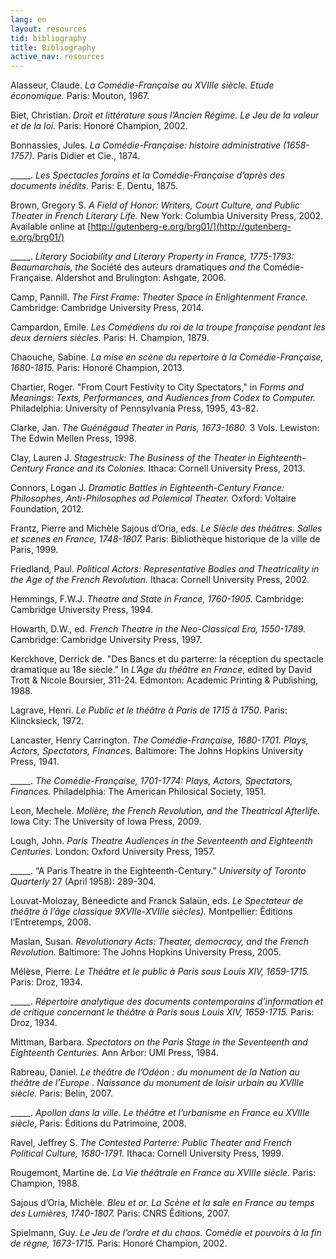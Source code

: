 ```yaml
---
lang: en
layout: resources
tid: bibliography
title: Bibliography
active_nav: resources
---
```

Alasseur, Claude. *La Com&eacute;die-Fran&ccedil;aise au XVIIIe si&egrave;cle. Etude &eacute;conomique.* Paris: Mouton, 1967.

Biet, Christian. *Droit et litt&eacute;rature sous l&rsquo;Ancien R&eacute;gime. Le Jeu de la valeur et de la loi.* Paris: Honor&eacute; Champion, 2002.

Bonnassies, Jules. *La Com&eacute;die-Fran&ccedil;aise: histoire administrative (1658-1757).* Paris Didier et Cie., 1874.

_____. *Les Spectacles forains et la Com&eacute;die-Fran&ccedil;aise d&rsquo;apr&egrave;s des documents in&eacute;dits.* Paris: E. Dentu, 1875.

Brown, Gregory S. *A Field of Honor: Writers, Court Culture, and Public Theater in French Literary Life.* New York: Columbia University Press, 2002. Available online at [http://gutenberg-e.org/brg01/](http://gutenberg-e.org/brg01/)

_____. *Literary Sociability and Literary Property in France, 1775-1793: Beaumarchais, the* Soci&eacute;t&eacute; des auteurs dramatiques *and the* Com&eacute;die-Fran&ccedil;aise. Aldershot and Brulington: Ashgate, 2006.

Camp, Pannill. *The First Frame: Theater Space in Enlightenment France.* Cambridge: Cambridge University Press, 2014.

Campardon, Emile. *Les Com&eacute;diens du roi de la troupe fran&ccedil;aise pendant les deux derniers si&egrave;cles.* Paris: H. Champion, 1879.

Chaouche, Sabine. *La mise en sc&egrave;ne du repertoire &agrave; la Com&eacute;die-Fran&ccedil;aise, 1680-1815.* Paris: Honor&eacute; Champion, 2013.

Chartier, Roger. "From Court Festivity to City Spectators," in *Forms and Meanings: Texts, Performances, and Audiences from Codex to Computer.* Philadelphia: University of Pennsylvania Press, 1995, 43-82.

Clarke, Jan. *The Gu&eacute;n&eacute;gaud Theater in Paris, 1673-1680.* 3 Vols. Lewiston: The Edwin Mellen Press, 1998.

Clay, Lauren J. *Stagestruck: The Business of the Theater in Eighteenth-Century France and its Colonies.* Ithaca: Cornell University Press, 2013.

Connors, Logan J. *Dramatic Battles in Eighteenth-Century France: Philosophes, Anti-Philosophes ad Polemical Theater.* Oxford: Voltaire Foundation, 2012.

Frantz, Pierre and Mich&egrave;le Sajous d&rsquo;Oria, eds. *Le Si&egrave;cle des th&eacute;âtres. Salles et scenes en France, 1748-1807.* Paris: Biblioth&egrave;que historique de la ville de Paris, 1999.

Friedland, Paul. *Political Actors: Representative Bodies and Theatricality in the Age of the French Revolution.* Ithaca: Cornell University Press, 2002.

Hemmings, F.W.J. *Theatre and State in France, 1760-1905.* Cambridge: Cambridge University Press, 1994.

Howarth, D.W., ed. *French Theatre in the Neo-Classical Era, 1550-1789.* Cambridge: Cambridge University Press, 1997.

Kerckhove, Derrick de. "Des Bancs et du parterre: la r&eacute;ception du spectacle dramatique au 18e si&egrave;cle." In *L&rsquo;Age du th&eacute;âtre en France*, edited by David Trott & Nicole Boursier, 311-24. Edmonton: Academic Printing & Publishing, 1988.

Lagrave, Henri. *Le Public et le th&eacute;âtre &agrave; Paris de 1715 &agrave; 1750*. Paris: Klincksieck, 1972.

Lancaster, Henry Carrington. *The Com&eacute;die-Fran&ccedil;aise, 1680-1701. Plays, Actors, Spectators, Finances.* Baltimore: The Johns Hopkins University Press, 1941.

_____. *The Com&eacute;die-Fran&ccedil;aise, 1701-1774: Plays, Actors, Spectators, Finances.* Philadelphia: The American Philosical Society, 1951.

Leon, Mechele. *Moli&egrave;re, the French Revolution, and the Theatrical Afterlife.* Iowa City: The University of Iowa Press, 2009.

Lough, John. *Paris Theatre Audiences in the Seventeenth and Eighteenth Centuries.* London: Oxford University Press, 1957.

_____. &ldquo;A Paris Theatre in the Eighteenth-Century.&rdquo; *University of Toronto Quarterly* 27 (April 1958): 289-304.

Louvat-Molozay, B&eacute;needicte and Franck Salaün, eds. *Le Spectateur de th&eacute;âtre &agrave; l&rsquo;âge classique 9XVIIe-XVIIIe si&egrave;cles).* Montpellier: Êditions l&rsquo;Entretemps, 2008.

Maslan, Susan. *Revolutionary Acts: Theater, democracy, and the French Revolution.* Baltimore: The Johns Hopkins University Press, 2005.

M&eacute;l&egrave;se, Pierre. *Le Th&eacute;âtre et le public &agrave; Paris sous Louis XIV, 1659-1715.* Paris: Droz, 1934.

_____. *R&eacute;pertoire analytique des documents contemporains d&rsquo;information et de critique concernant le th&eacute;âtre &agrave; Paris sous Louis XIV, 1659-1715.* Paris: Droz, 1934.

Mittman, Barbara. *Spectators on the Paris Stage in the Seventeenth and Eighteenth Centuries.* Ann Arbor: UMI Press, 1984.

Rabreau, Daniel. *Le th&eacute;âtre de l&rsquo;Od&eacute;on : du monument de la Nation au th&eacute;âtre de l&rsquo;Europe . Naissance du monument de loisir urbain au XVIIIe si&egrave;cle.* Paris: Belin, 2007.

_____. *Apollon dans la ville. Le th&eacute;âtre et l&rsquo;urbanisme en France eu XVIIIe si&egrave;cle*, Paris: Éditions du Patrimoine, 2008.

Ravel, Jeffrey S. *The Contested Parterre: Public Theater and French Political Culture, 1680-1791.* Ithaca: Cornell University Press, 1999.

Rougemont, Martine de. *La Vie th&eacute;âtrale en France au XVIIIe si&egrave;cle.* Paris: Champion, 1988.

Sajous d&rsquo;Oria, Mich&egrave;le. *Bleu et or. La Sc&egrave;ne et la sale en France au temps des Lumi&egrave;res, 1740-1807.* Paris: CNRS Êditions, 2007.

Spielmann, Guy. *Le Jeu de l&rsquo;ordre et du chaos. Com&eacute;die et pouvoirs &agrave; la fin de r&egrave;gne, 1673-1715.* Paris: Honor&eacute; Champion, 2002.